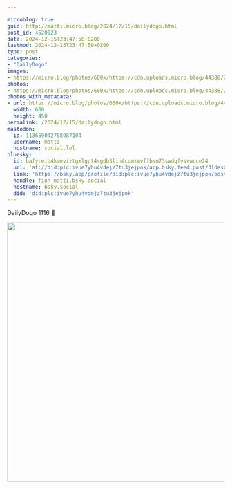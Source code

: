 ```yaml
---

microblog: true
guid: http://matti.micro.blog/2024/12/15/dailydogo.html
post_id: 4520023
date: 2024-12-15T23:47:58+0200
lastmod: 2024-12-15T23:47:59+0200
type: post
categories:
- "DailyDogo"
images:
- https://micro.blog/photos/600x/https://cdn.uploads.micro.blog/44388/2024/6c37a3fa7cf84ea18ff93c8c7e6775f7.jpg
photos:
- https://micro.blog/photos/600x/https://cdn.uploads.micro.blog/44388/2024/6c37a3fa7cf84ea18ff93c8c7e6775f7.jpg
photos_with_metadata:
- url: https://micro.blog/photos/600x/https://cdn.uploads.micro.blog/44388/2024/6c37a3fa7cf84ea18ff93c8c7e6775f7.jpg
  width: 600
  height: 450
permalink: /2024/12/15/dailydogo.html
mastodon:
  id: 113659042768987104
  username: matti
  hostname: social.lol
bluesky:
  id: bafyreib4kmeviztgxlgpt4sgdb3lin4cumzmvffbso73swdqfvsvwcce24
  url: 'at://did:plc:ivue7yhu4vdejz7tu3jejpok/app.bsky.feed.post/3ldes6tpv222y'
  link: 'https://bsky.app/profile/did:plc:ivue7yhu4vdejz7tu3jejpok/post/3ldes6tpv222y'
  handle: finn-matti.bsky.social
  hostname: bsky.social
  did: 'did:plc:ivue7yhu4vdejz7tu3jejpok'
---
```

DailyDogo 1116 🐶

<img src="/media/uploads/2024/6c37a3fa7cf84ea18ff93c8c7e6775f7.jpg" width="600" alt="" />

